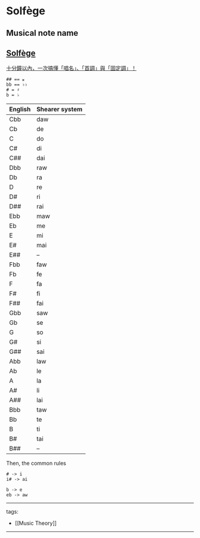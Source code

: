 # Solfège

## Musical note name

## [Solfège](https://en.wikipedia.org/wiki/Solf%C3%A8ge)
[十分鐘以內，一次搞懂「唱名」、「首調」與「固定調」！](https://www.youtube.com/watch?v=cvu6A04S80U)
```
## == 𝄪
bb == ♭♭ 
# = ♯
b = ♭
```
English | Shearer system
-|-
Cbb | daw
Cb | de
C | do
C# | di
C## | dai
Dbb | raw
Db | ra
D | re
D# | ri
D## | rai
Ebb | maw
Eb | me
E | mi
E# | mai
E## | –
Fbb | faw
Fb | fe
F | fa
F# | fi
F## | fai
Gbb | saw
Gb | se
G | so
G# | si
G## | sai
Abb | law
Ab | le
A | la
A# | li
A## | lai
Bbb | taw
Bb | te
B | ti
B# | tai
B## | –

Then, the common rules
```
# -> i
i# -> ai

b -> e
eb -> aw
```


---
tags:
  - [[Music Theory]]
  
---
